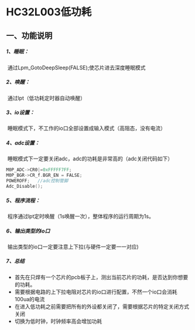 # HC32L003低功耗

## 一、功能说明

##### 	1、睡眠：

​				通过Lpm_GotoDeepSleep(FALSE);使芯片进去深度睡眠模式

##### 	2、唤醒：

​				通过lpt（低功耗定时器自动唤醒）

##### 	3、io设置：

​				睡眠模式下，不工作的io口全部设置成输入模式（高阻态，没有电流）

##### 	4、adc设置：

​			睡眠模式下一定要关闭adc，adc的功耗是非常高的（adc关闭代码如下）

```c
M0P_ADC->CR0|=0xFFFFF7FF;
M0P_BGR->CR_f.BGR_EN = FALSE;
POWEROFF;	//adc控制管脚
Adc_Disable();
```
##### 	5、程序流程：

​			程序通过lpt定时唤醒（1s唤醒一次），整体程序的运行周期为1s。

##### 6、输出类型的io口

​		输出类型的io口一定要注意上下拉(与硬件一定要一一对应)

##### 7、总结

* 首先在只焊有一个芯片的pcb板子上，测出当前芯片的功耗，是否达到你想要的功耗。
* 需要根据电路的上下拉电阻对芯片的io口进行配置，不然一个io口会消耗100ua的电流
* 在进入低功耗之前需要把所有的外设都关闭了，需要根据芯片的特定关闭方式关闭
* 切换为低时钟，时钟频率高会增加功耗